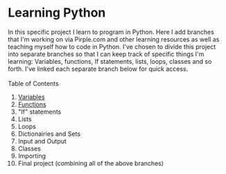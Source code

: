 # Learning Python
In this specific project I learn to program in Python. Here I add branches that I'm working on via Pirple.com and other learning resources as well as teaching myself how to code in Python. I've chosen to divide this project into separate branches so that I can keep track of specific things I'm learning: Variables, functions, If statements, lists, loops, classes and so forth. I've linked each separate branch below for quick access.
<br><br>
Table of Contents
1. <a href="https://github.com/CAEL01/learningpython/blob/Variables/README.md">Variables</a>
2. <a href="https://github.com/CAEL01/learningpython/blob/Functions/README.md">Functions</a>
3. "If" statements
4. Lists
5. Loops
6. Dictionairies and Sets
7. Input and Output
8. Classes
9. Importing
10. Final project (combining all of the above branches)
